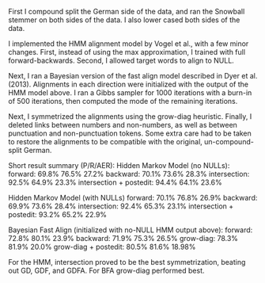 First I compound split the German side of the data, and ran the Snowball stemmer
on both sides of the data. I also lower cased both sides of the data.

I implemented the HMM alignment model by Vogel et al., with a few minor changes.
First, instead of using the max approximation, I trained with full forward-backwards.
Second, I allowed target words to align to NULL.

Next, I ran a Bayesian version of the fast align model described in Dyer et al. (2013).
Alignments in each direction were initialized with the output of the HMM model above.
I ran a Gibbs sampler for 1000 iterations with a burn-in of 500 iterations, then
computed the mode of the remaining iterations.

Next, I symmetrized the alignments using the grow-diag heuristic.
Finally, I deleted links between numbers and non-numbers, as well as
between punctuation and non-punctuation tokens. Some extra care had to
be taken to restore the alignments to be compatible with the original,
un-compound-split German.

Short result summary (P/R/AER):
Hidden Markov Model (no NULLs):
forward: 69.8% 76.5% 27.2%
backward: 70.1% 73.6% 28.3%
intersection: 92.5% 64.9% 23.3%
intersection + postedit: 94.4% 64.1% 23.6%

Hidden Markov Model (with NULLs)
forward: 70.1% 76.8% 26.9%
backward: 69.9% 73.6% 28.4%
intersection: 92.4% 65.3% 23.1%
intersection + postedit: 93.2% 65.2% 22.9%

Bayesian Fast Align (initialized with no-NULL HMM output above):
forward: 72.8% 80.1% 23.9%
backward: 71.9% 75.3% 26.5%
grow-diag: 78.3% 81.9% 20.0%
grow-diag + postedit: 80.5% 81.6% 18.98%

For the HMM, intersection proved to be the best symmetrization, beating out GD, GDF, and GDFA.
For BFA grow-diag performed best.
